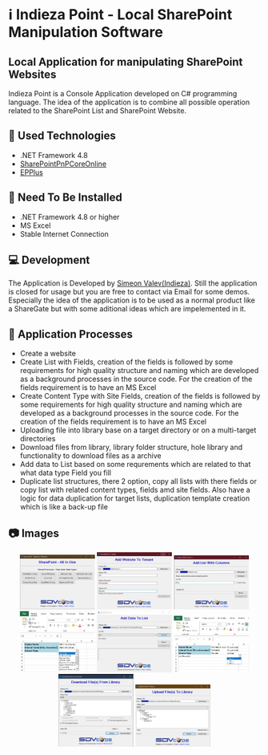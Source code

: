 # :information_source: Indieza Point - Local SharePoint Manipulation Software
## Local Application for manipulating SharePoint Websites

Indieza Point is a Console Application developed on C# programming language. The idea of the application is to combine all possible operation related to the SharePoint List and SharePoint Website.

## :hammer: Used Technologies

- .NET Framework 4.8
- [SharePointPnPCoreOnline](https://www.nuget.org/packages/SharePointPnPCoreOnline)
- [EPPlus](https://www.nuget.org/packages/EPPlus/)

## :floppy_disk: Need To Be Installed
- .NET Framework 4.8 or higher
- MS Excel
- Stable Internet Connection

## :computer: Development

The Application is Developed by [Simeon Valev(Indieza)](https://github.com/indieza). Still the application is closed for usage but you are free to contact via Email for some demos. Especially the idea of the application is to be used as a normal product like a ShareGate but with some aditional ideas which are impelemented in it.

## :wrench: Application Processes

- Create a website
- Create List with Fields, creation of the fields is followed by some requirements for high quality structure and naming which are developed as a background processes in the source code. For the creation of the fields requirement is to have an MS Excel
- Create Content Type with Site Fields, creation of the fields is followed by some requirements for high quality structure and naming which are developed as a background processes in the source code. For the creation of the fields requirement is to have an MS Excel
- Uploading file into library base on a target directory or on a multi-target directories
- Download files from library, library folder structure, hole library and functionality to download files as a archive
- Add data to List based on some requrements which are related to that what data type Field you fill
- Duplicate list structures, there 2 option, copy all lists with there fields or copy list with related content types, fields amd site fields. Also have a logic for data duplication for target lists, duplication template creation which is like a back-up file

## :camera: Images

<p align="center">
  <img src="https://raw.githubusercontent.com/Indieza-Point/IP-Demo/main/Images/01.jpg" width="150" alt="accessibility text">
  <img src="https://raw.githubusercontent.com/Indieza-Point/IP-Demo/main/Images/02.jpg" width="150" title="hover text">
  <img src="https://raw.githubusercontent.com/Indieza-Point/IP-Demo/main/Images/03.1.jpg" width="150" alt="accessibility text">
  <img src="https://raw.githubusercontent.com/Indieza-Point/IP-Demo/main/Images/03.2.jpg" width="150" alt="accessibility text">
  <img src="https://raw.githubusercontent.com/Indieza-Point/IP-Demo/main/Images/04.1.jpg" width="150" alt="accessibility text">
  <img src="https://raw.githubusercontent.com/Indieza-Point/IP-Demo/main/Images/04.2.jpg" width="150" alt="accessibility text">
  <img src="https://raw.githubusercontent.com/Indieza-Point/IP-Demo/main/Images/05.jpg" width="150" alt="accessibility text">
  <img src="https://raw.githubusercontent.com/Indieza-Point/IP-Demo/main/Images/06.jpg" width="150" alt="accessibility text">
</p>

